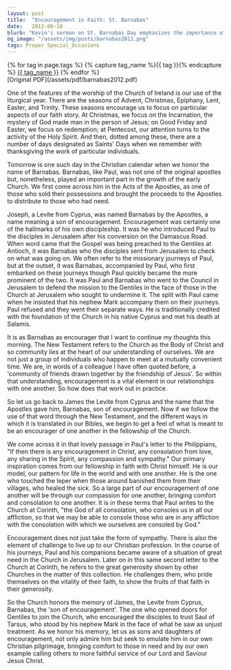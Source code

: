 ```yaml
---
layout: post
title:  "Encouragement in Faith: St. Barnabas"
date:   2012-06-10
blurb: "Kevin's sermon on St. Barnabas Day emphasizes the importance of encouragement within the Christian community. He reflects on the life of Barnabas, an early church figure known as the 'son of encouragement', and how his actions exemplify the supportive spirit that should permeate Christian fellowship. The sermon calls for emulation of Barnabas's example by offering comfort and challenging each other to live up to our Christian values."
og_image: "/assets/img/posts/barnabas2012.png"
tags: Proper Special_Occasions
---    
```

<div class="tag-pills">
  {% for tag in page.tags %}
    {% capture tag_name %}{{ tag }}{% endcapture %}
    <a href="{{ site.baseurl }}/tag/{{ tag_name | slugify }}" class="tag-pill">{{ tag_name }}</a>
  {% endfor %}
</div>
[Original PDF](/assets/pdf/barnabas2012.pdf)

One of the features of the worship of the Church of Ireland is our use of the liturgical year. There are the seasons of Advent, Christmas, Epiphany, Lent, Easter, and Trinity. These seasons encourage us to focus on particular aspects of our faith story. At Christmas, we focus on the Incarnation, the mystery of God made man in the person of Jesus; on Good Friday and Easter, we focus on redemption; at Pentecost, our attention turns to the activity of the Holy Spirit. And then, dotted among these, there are a number of days designated as Saints' Days when we remember with thanksgiving the work of particular individuals.

Tomorrow is one such day in the Christian calendar when we honor the name of Barnabas. Barnabas, like Paul, was not one of the original apostles but, nonetheless, played an important part in the growth of the early Church. We first come across him in the Acts of the Apostles, as one of those who sold their possessions and brought the proceeds to the Apostles to distribute to those who had need.

Joseph, a Levite from Cyprus, was named Barnabas by the Apostles, a name meaning a son of encouragement. Encouragement was certainly one of the hallmarks of his own discipleship. It was he who introduced Paul to the disciples in Jerusalem after his conversion on the Damascus Road. When word came that the Gospel was being preached to the Gentiles at Antioch, it was Barnabas who the disciples sent from Jerusalem to check on what was going on. We often refer to the missionary journeys of Paul, but at the outset, it was Barnabas, accompanied by Paul, who first embarked on these journeys though Paul quickly became the more prominent of the two. It was Paul and Barnabas who went to the Council in Jerusalem to defend the mission to the Gentiles in the face of those in the Church at Jerusalem who sought to undermine it. The split with Paul came when he insisted that his nephew Mark accompany them on their journeys. Paul refused and they went their separate ways. He is traditionally credited with the foundation of the Church in his native Cyprus and met his death at Salamis.

It is as Barnabas as encourager that I want to continue my thoughts this morning. The New Testament refers to the Church as the Body of Christ and so community lies at the heart of our understanding of ourselves. We are not just a group of individuals who happen to meet at a mutually convenient time. We are, in words of a colleague I have often quoted before, a 'community of friends drawn together by the friendship of Jesus'. So within that understanding, encouragement is a vital element in our relationships with one another. So how does that work out in practice.

So let us go back to James the Levite from Cyprus and the name that the Apostles gave him, Barnabas, son of encouragement. Now if we follow the use of that word through the New Testament, and the different ways in which it is translated in our Bibles, we begin to get a feel of what is meant to be an encourager of one another in the fellowship of the Church.

We come across it in that lovely passage in Paul's letter to the Philippians, "If then there is any encouragement in Christ, any consolation from love, any sharing in the Spirit, any compassion and sympathy." Our primary inspiration comes from our fellowship in faith with Christ himself. He is our model, our pattern for life in the world and with one another. He is the one who touched the leper when those around banished them from their villages, who healed the sick. So a large part of our encouragement of one another will be through our compassion for one another, bringing comfort and consolation to one another. It is in these terms that Paul writes to the Church at Corinth, "the God of all consolation, who consoles us in all our affliction, so that we may be able to console those who are in any affliction with the consolation with which we ourselves are consoled by God."

Encouragement does not just take the form of sympathy. There is also the element of challenge to live up to our Christian profession. In the course of his journeys, Paul and his companions became aware of a situation of great need in the Church in Jerusalem. Later on in this same second letter to the Church at Corinth, he refers to the great generosity shown by other Churches in the matter of this collection. He challenges them, who pride themselves on the vitality of their faith, to show the fruits of that faith in their generosity.

So the Church honors the memory of James, the Levite from Cyprus, Barnabas, the 'son of encouragement'. The one who opened doors for Gentiles to join the Church, who encouraged the disciples to trust Saul of Tarsus, who stood by his nephew Mark in the face of what he saw as unjust treatment. As we honor his memory, let us as sons and daughters of encouragement, not only admire him but seek to emulate him in our own Christian pilgrimage, bringing comfort to those in need and by our own example calling others to more faithful service of our Lord and Saviour Jesus Christ.
